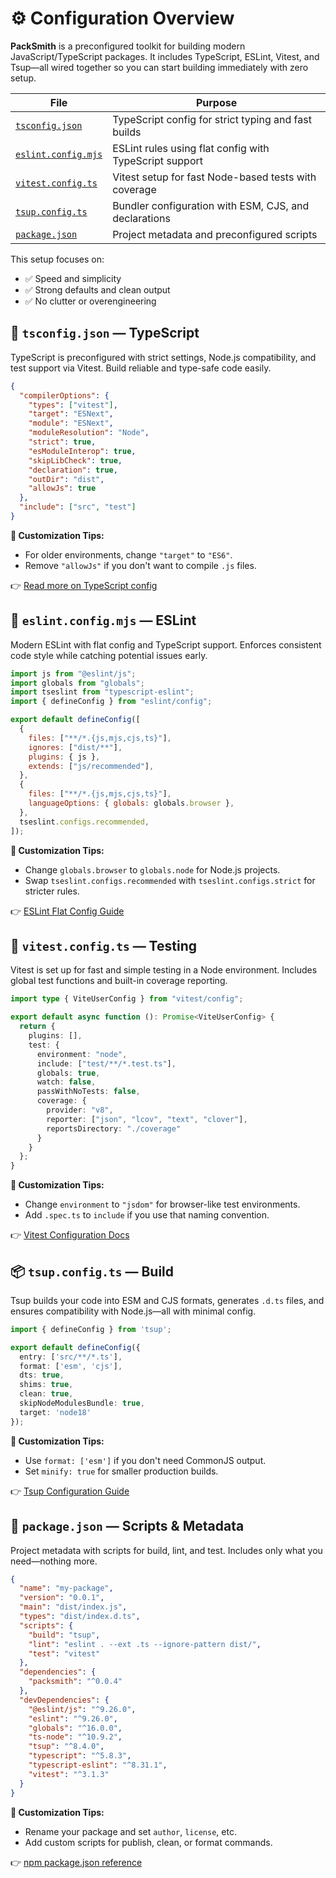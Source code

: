 # ⚙️ Configuration Overview

**PackSmith** is a preconfigured toolkit for building modern JavaScript/TypeScript packages. It includes TypeScript, ESLint, Vitest, and Tsup—all wired together so you can start building immediately with zero setup.

| File                                               | Purpose                                                |
| -------------------------------------------------- | ------------------------------------------------------ |
| [`tsconfig.json`](#📄-tsconfig-json-—-typescript)      | TypeScript config for strict typing and fast builds    |
| [`eslint.config.mjs`](#📄-eslint-config-mjs-—-eslint)   | ESLint rules using flat config with TypeScript support |
| [`vitest.config.ts`](#🧪-vitest-config-ts-—-testing)    | Vitest setup for fast Node-based tests with coverage   |
| [`tsup.config.ts`](#📦-tsup-config-ts-—-build)          | Bundler configuration with ESM, CJS, and declarations  |
| [`package.json`](#📄-package-json-—-scripts-metadata) | Project metadata and preconfigured scripts             |

This setup focuses on:

* ✅ Speed and simplicity
* ✅ Strong defaults and clean output
* ✅ No clutter or overengineering

## 📄 `tsconfig.json` — TypeScript

TypeScript is preconfigured with strict settings, Node.js compatibility, and test support via Vitest. Build reliable and type-safe code easily.

```json
{
  "compilerOptions": {
    "types": ["vitest"],
    "target": "ESNext",
    "module": "ESNext",
    "moduleResolution": "Node",
    "strict": true,
    "esModuleInterop": true,
    "skipLibCheck": true,
    "declaration": true,
    "outDir": "dist",
    "allowJs": true
  },
  "include": ["src", "test"]
}
```

**🔧 Customization Tips:**

* For older environments, change `"target"` to `"ES6"`.
* Remove `"allowJs"` if you don't want to compile `.js` files.

👉 [Read more on TypeScript config](https://www.typescriptlang.org/tsconfig)

## 📄 `eslint.config.mjs` — ESLint

Modern ESLint with flat config and TypeScript support. Enforces consistent code style while catching potential issues early.

```js
import js from "@eslint/js";
import globals from "globals";
import tseslint from "typescript-eslint";
import { defineConfig } from "eslint/config";

export default defineConfig([
  {
    files: ["**/*.{js,mjs,cjs,ts}"],
    ignores: ["dist/**"],
    plugins: { js },
    extends: ["js/recommended"],
  },
  {
    files: ["**/*.{js,mjs,cjs,ts}"],
    languageOptions: { globals: globals.browser },
  },
  tseslint.configs.recommended,
]);
```

**🔧 Customization Tips:**

* Change `globals.browser` to `globals.node` for Node.js projects.
* Swap `tseslint.configs.recommended` with `tseslint.configs.strict` for stricter rules.

👉 [ESLint Flat Config Guide](https://eslint.org/docs/latest/use/configure/configuration-files-new)

## 🧪 `vitest.config.ts` — Testing

Vitest is set up for fast and simple testing in a Node environment. Includes global test functions and built-in coverage reporting.

```ts
import type { ViteUserConfig } from "vitest/config";

export default async function (): Promise<ViteUserConfig> {
  return {
    plugins: [],
    test: {
      environment: "node",
      include: ["test/**/*.test.ts"],
      globals: true,
      watch: false,
      passWithNoTests: false,
      coverage: {
        provider: "v8",
        reporter: ["json", "lcov", "text", "clover"],
        reportsDirectory: "./coverage"
      }
    }
  };
}
```

**🔧 Customization Tips:**

* Change `environment` to `"jsdom"` for browser-like test environments.
* Add `.spec.ts` to `include` if you use that naming convention.

👉 [Vitest Configuration Docs](https://vitest.dev/config/)

## 📦 `tsup.config.ts` — Build

Tsup builds your code into ESM and CJS formats, generates `.d.ts` files, and ensures compatibility with Node.js—all with minimal config.

```ts
import { defineConfig } from 'tsup';

export default defineConfig({
  entry: ['src/**/*.ts'],
  format: ['esm', 'cjs'],
  dts: true,
  shims: true,
  clean: true,
  skipNodeModulesBundle: true,
  target: 'node18'
});
```

**🔧 Customization Tips:**

* Use `format: ['esm']` if you don't need CommonJS output.
* Set `minify: true` for smaller production builds.

👉 [Tsup Configuration Guide](https://tsup.egoist.dev/#configuration)

## 📄 `package.json` — Scripts & Metadata

Project metadata with scripts for build, lint, and test. Includes only what you need—nothing more.

```json
{
  "name": "my-package",
  "version": "0.0.1",
  "main": "dist/index.js",
  "types": "dist/index.d.ts",
  "scripts": {
    "build": "tsup",
    "lint": "eslint . --ext .ts --ignore-pattern dist/",
    "test": "vitest"
  },
  "dependencies": {
    "packsmith": "^0.0.4"
  },
  "devDependencies": {
    "@eslint/js": "^9.26.0",
    "eslint": "^9.26.0",
    "globals": "^16.0.0",
    "ts-node": "^10.9.2",
    "tsup": "^8.4.0",
    "typescript": "^5.8.3",
    "typescript-eslint": "^8.31.1",
    "vitest": "^3.1.3"
  }
}
```

**🔧 Customization Tips:**

* Rename your package and set `author`, `license`, etc.
* Add custom scripts for publish, clean, or format commands.

👉 [npm package.json reference](https://docs.npmjs.com/cli/v9/configuring-npm/package-json)
